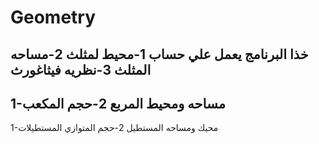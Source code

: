 # Geometry
خذا البرنامج يعمل علي حساب 
1-محيط لمثلث
2-مساحه المثلث
3-نظريه فيثاغورث
-----------
1-مساحه ومحيط المربع 
2-حجم المكعب
------------
1-محيك ومساحه المستطيل
2-حجم المتوازي المستطيلات
